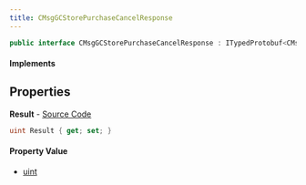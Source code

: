 ```yaml
---
title: CMsgGCStorePurchaseCancelResponse
---
```


```csharp
public interface CMsgGCStorePurchaseCancelResponse : ITypedProtobuf<CMsgGCStorePurchaseCancelResponse>, INativeHandle
```

#### Implements

## Properties

**Result** - [Source Code](https://github.com/swiftly-solution/swiftlys2/blob/main/managed/src/SwiftlyS2.Generated/Protobufs/Interfaces/CMsgGCStorePurchaseCancelResponse.cs#L13)

```csharp
uint Result { get; set; }
```

#### Property Value

- [uint](https://learn.microsoft.com/dotnet/api/system.uint32)

